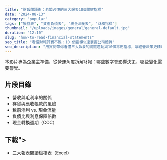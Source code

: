 ```yaml
---
title: "財報閱讀術：老闆必懂的三大報表10個關鍵指標"
date: "2024-08-13"
category: "popular"
tags: ["損益表", "資產負債表", "現金流量表", "財務指標"]
thumbnail: "/uploads/images/general/general-default.jpg"
duration: "12:10"
slug: "how-to-read-financial-statements"
seo_title: "看懂財報其實不難：10 個指標快速掌握公司體質"
seo_description: "用實例帶你看懂三大報表的關鍵連動與10個常用指標，讓經營決策更精準，附可下載的檢核表。"
---
```


本影片專為企業主準備，從營運角度拆解財報：哪些數字會影響決策、哪些變化需要警覺。

## 片段目錄

- 營收與毛利率的關係
- 存貨與應收帳款的風險
- 稅前淨利 vs. 現金流量
- 負債比與利息保障倍數
- 現金轉換週期（CCC）

## 下載">

- 三大報表閱讀檢核表（Excel）

